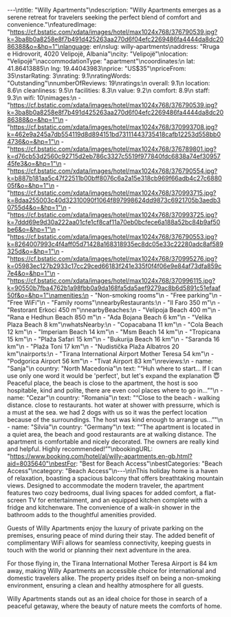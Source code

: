---\ntitle: "Willy Apartments"\ndescription: "Willy Apartments emerges as a serene retreat for travelers seeking the perfect blend of comfort and convenience."\nfeaturedImage: "https://cf.bstatic.com/xdata/images/hotel/max1024x768/376790539.jpg?k=3ba8b0a8258e8f7b491d425263aa270d6f04efc2269486fa4444da8dc2086388&o=&hp=1"\nlanguage: en\nslug: willy-apartments\naddress: "Rruga e Hidrovorit, 4020 Velipojë, Albania"\ncity: "Velipojë"\nlocation: "Velipojë"\naccommodationType: "apartment"\ncoordinates:\n  lat: 41.86413885\n  lng: 19.44043983\nprice: "US$35"\npriceFrom: 35\nstarRating: 3\nrating: 9.1\nratingWords: "Outstanding"\nnumberOfReviews: 19\nratings:\n  overall: 9.1\n  location: 8.6\n  cleanliness: 9.5\n  facilities: 8.3\n  value: 9.2\n  comfort: 8.9\n  staff: 9.3\n  wifi: 10\nimages:\n  - "https://cf.bstatic.com/xdata/images/hotel/max1024x768/376790539.jpg?k=3ba8b0a8258e8f7b491d425263aa270d6f04efc2269486fa4444da8dc2086388&o=&hp=1"\n  - "https://cf.bstatic.com/xdata/images/hotel/max1024x768/370993708.jpg?k=462e9a245a7db554119d8d894151bd73111443735418cafb12253d558bb04736&o=&hp=1"\n  - "https://cf.bstatic.com/xdata/images/hotel/max1024x768/376789801.jpg?k=d76cb53d2560c92715d2eb786c3327c5519f977840fdc6838a74ef3095745fe3&o=&hp=1"\n  - "https://cf.bstatic.com/xdata/images/hotel/max1024x768/376790554.jpg?k=b887b181aa5c47f22511b00bff8076c6a2a15e318cb969f66adb4c27c688005f&o=&hp=1"\n  - "https://cf.bstatic.com/xdata/images/hotel/max1024x768/370993715.jpg?k=8daa255003c40d32310090f1064f897998624dd9873c6921705b3aedb30755d4&o=&hp=1"\n  - "https://cf.bstatic.com/xdata/images/hotel/max1024x768/370993725.jpg?k=7ddd69e9d30a222aa01cfe1cf8caf11a70eb0bcfece6a188a52bc84b9af50be6&o=&hp=1"\n  - "https://cf.bstatic.com/xdata/images/hotel/max1024x768/376790553.jpg?k=8264007993c4f4aff05d71428a168318935ec8dc05e33c22280adc8af589325d&o=&hp=1"\n  - "https://cf.bstatic.com/xdata/images/hotel/max1024x768/370995276.jpg?k=05983ec127b2933c17cc29ced66183f241e335f0f4f06e9e84af73dfa859c7e4&o=&hp=1"\n  - "https://cf.bstatic.com/xdata/images/hotel/max1024x768/370996115.jpg?k=90550b7fba4762b1a98fbb0a9da168fa5da5aef9279ac8b6d5891c51efaaf50f&o=&hp=1"\namenities:\n  - "Non-smoking rooms"\n  - "Free parking"\n  - "Free WiFi"\n  - "Family rooms"\nnearbyRestaurants:\n  - "Il Faro 350 m"\n  - "Restorant Erkoci 450 m"\nnearbyBeaches:\n  - "Velipoja Beach 400 m"\n  - "Rana e Hedhun Beach 850 m"\n  - "Ada Bojana Beach 6 km"\n  - "Velika Plaza Beach 8 km"\nwhatsNearby:\n  - "Copacabana 11 km"\n  - "Cola Beach 12 km"\n  - "Imperiam Beach 14 km"\n  - "Msm Beach 14 km"\n  - "Tropicana 15 km"\n  - "Plaža Safari 15 km"\n  - "Bukurija Beach 16 km"\n  - "Saranda 16 km"\n  - "Plaža Toni 17 km"\n  - "Nudistička Plaža Albatros 20 km"\nairports:\n  - "Tirana International Airport Mother Teresa 54 km"\n  - "Podgorica Airport 56 km"\n  - "Tivat Airport 83 km"\nreviews:\n  - name: "Sanja"\n    country: "North Macedonia"\n    text: "“Huh where to start...
If I can use only one word it would be 'perfect', but let's expand the explanation 😇
Peaceful place, the beach is close to the apartment, the host is soo hospitable, kind and polite, there are even cool places where to go in...”"\n  - name: "Cezar"\n    country: "Romania"\n    text: "“Close to the beach - walking distance. close to restaurants. hot water at shower with pressurre, which is a must at the sea. we had 2 dogs with us so it was the perfect location because of the surroundings. The host was kind enough to arrange us...”"\n  - name: "Silvia"\n    country: "Germany"\n    text: "“The apartment is located in a quiet area, the beach and good restaurants are at walking distance. The apartment is comfortable and nicely decorated. The owners are really kind and helpful. Highly recommended!”"\nbookingURL: "https://www.booking.com/hotel/al/willy-apartments.en-gb.html?aid=8035640"\nbestFor: "Best for Beach Access"\nbestCategories: "Beach Access"\ncategory: "Beach Access"\n---\n\nThis holiday home is a haven of relaxation, boasting a spacious balcony that offers breathtaking mountain views. Designed to accommodate the modern traveler, the apartment features two cozy bedrooms, dual living spaces for added comfort, a flat-screen TV for entertainment, and an equipped kitchen complete with a fridge and kitchenware. The convenience of a walk-in shower in the bathroom adds to the thoughtful amenities provided.

Guests of Willy Apartments enjoy the luxury of private parking on the premises, ensuring peace of mind during their stay. The added benefit of complimentary WiFi allows for seamless connectivity, keeping guests in touch with the world or planning their next adventure in the area.

For those flying in, the Tirana International Mother Teresa Airport is 84 km away, making Willy Apartments an accessible choice for international and domestic travelers alike. The property prides itself on being a non-smoking environment, ensuring a clean and healthy atmosphere for all guests.

Willy Apartments stands out as an ideal choice for those in search of a peaceful getaway, where the beauty of nature meets the comforts of home.